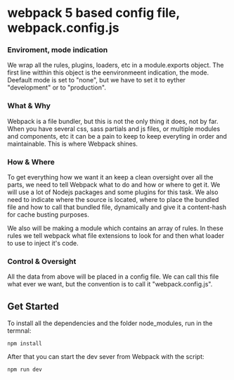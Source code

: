 # webpack 5 based config file, webpack.config.js 

### Enviroment, mode indication
We wrap all the rules, plugins, loaders, etc in a module.exports object.
The first line witthin this object is the eenvironmeent indication, the mode.
Deefault mode is set to "none", but we have to set it to eyther "development" or
to "production".

### What & Why
Webpack is a file bundler, but this is not the only thing it does, not by far. When you have 
several css, sass partials and js files, or multiple modules and components, etc it can be a pain
to keep to keep everyting in order and maintainable. This is where Webpack shines.

### How & Where
To get everything how we want it an keep a clean oversight over all the parts, we need to tell
Webpack what to do and how or where to get it. We will use a lot of Nodejs packages and some plugins
for this task. 
We also need to indicate where the source is located, where to place the bundled file  and how 
to call that bundled file, dynamically and give it a content-hash for cache busting purposes.

We also will be making a module which contains an array of rules. In these rules we tell webpack what file extensions to look for and then what loader to use to inject it's code.

### Control & Oversight
All the data from above will be placed in a config file. We can call this file what ever we want, but the convention is to call it "webpack.config.js".

## Get Started
To install all the dependencies and the folder node_modules, run in the termnal:

```node
npm install
```
After that you can start the dev sever from Webpack with the script:

```node
npm run dev
```

